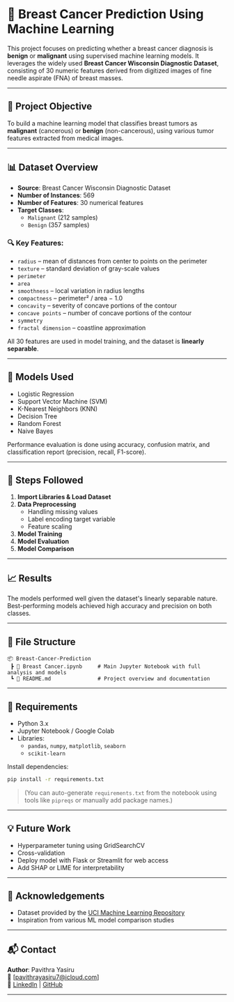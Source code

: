 # 🧬 Breast Cancer Prediction Using Machine Learning

This project focuses on predicting whether a breast cancer diagnosis is **benign** or **malignant** using supervised machine learning models. It leverages the widely used **Breast Cancer Wisconsin Diagnostic Dataset**, consisting of 30 numeric features derived from digitized images of fine needle aspirate (FNA) of breast masses.

---

## 📌 Project Objective

To build a machine learning model that classifies breast tumors as **malignant** (cancerous) or **benign** (non-cancerous), using various tumor features extracted from medical images.

---

## 📊 Dataset Overview

- **Source**: Breast Cancer Wisconsin Diagnostic Dataset
- **Number of Instances**: 569
- **Number of Features**: 30 numerical features
- **Target Classes**:
  - `Malignant` (212 samples)
  - `Benign` (357 samples)

### 🔍 Key Features:
- `radius` – mean of distances from center to points on the perimeter  
- `texture` – standard deviation of gray-scale values  
- `perimeter`  
- `area`  
- `smoothness` – local variation in radius lengths  
- `compactness` – perimeter² / area − 1.0  
- `concavity` – severity of concave portions of the contour  
- `concave points` – number of concave portions of the contour  
- `symmetry`  
- `fractal dimension` – coastline approximation  

All 30 features are used in model training, and the dataset is **linearly separable**.

---

## 🧠 Models Used

- Logistic Regression  
- Support Vector Machine (SVM)  
- K-Nearest Neighbors (KNN)  
- Decision Tree  
- Random Forest  
- Naive Bayes  

Performance evaluation is done using accuracy, confusion matrix, and classification report (precision, recall, F1-score).

---

## 🧪 Steps Followed

1. **Import Libraries & Load Dataset**
2. **Data Preprocessing**
   - Handling missing values
   - Label encoding target variable
   - Feature scaling
3. **Model Training**
4. **Model Evaluation**
5. **Model Comparison**

---

## 📈 Results

The models performed well given the dataset's linearly separable nature. Best-performing models achieved high accuracy and precision on both classes.

---

## 📁 File Structure

```
📦 Breast-Cancer-Prediction
 ┣ 📜 Breast Cancer.ipynb     # Main Jupyter Notebook with full analysis and models
 ┗ 📜 README.md               # Project overview and documentation
```

---

## 📌 Requirements

- Python 3.x
- Jupyter Notebook / Google Colab
- Libraries:
  - `pandas`, `numpy`, `matplotlib`, `seaborn`
  - `scikit-learn`

Install dependencies:

```bash
pip install -r requirements.txt
```

> (You can auto-generate `requirements.txt` from the notebook using tools like `pipreqs` or manually add package names.)

---

## 💡 Future Work

- Hyperparameter tuning using GridSearchCV
- Cross-validation
- Deploy model with Flask or Streamlit for web access
- Add SHAP or LIME for interpretability

---

## 🙌 Acknowledgements

- Dataset provided by the [UCI Machine Learning Repository](https://archive.ics.uci.edu/ml/datasets/Breast+Cancer+Wisconsin+(Diagnostic))
- Inspiration from various ML model comparison studies

---

## 📬 Contact

**Author**: Pavithra Yasiru  
📧 [pavithrayasiru7@icloud.com]  
🔗 [LinkedIn](https://www.linkedin.com/in/pavithra-yasiru) | [GitHub](https://github.com/pavithra-yasiru)

---
